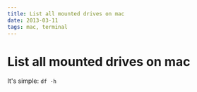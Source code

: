 ```yaml
---
title: List all mounted drives on mac
date: 2013-03-11
tags: mac, terminal
---
```



# List all mounted drives on mac

It's simple: `df -h`
